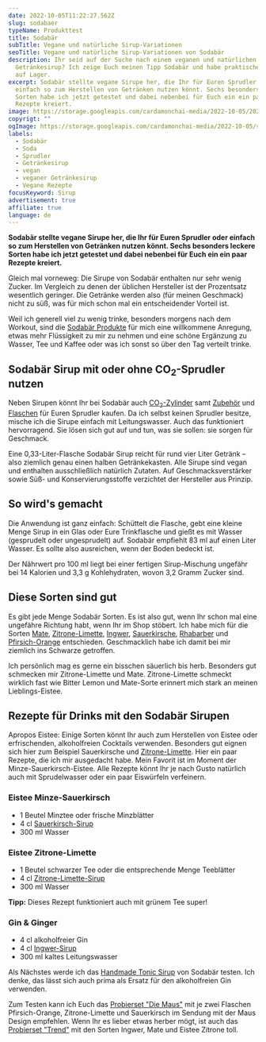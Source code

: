 ```yaml
---
date: 2022-10-05T11:22:27.562Z
slug: sodabaer
typeName: Produkttest
title: Sodabär
subTitle: Vegane und natürliche Sirup-Variationen
seoTitle: Vegane und natürliche Sirup-Variationen von Sodabär
description: Ihr seid auf der Suche nach einem veganen und natürlichen
  Getränkesirup? Ich zeige Euch meinen Tipp Sodabär und habe praktische Rezepte
  auf Lager.
excerpt: Sodabär stellte vegane Sirupe her, die Ihr für Euren Sprudler oder
  einfach so zum Herstellen von Getränken nutzen könnt. Sechs besonders leckere
  Sorten habe ich jetzt getestet und dabei nebenbei für Euch ein ein paar
  Rezepte kreiert.
image: https://storage.googleapis.com/cardamonchai-media/2022-10-05/2022-10-02-sodabaer0357-jpg-imagine-080808_56411d_2048_1536/640.webp
copyrigt: ""
ogImage: https://storage.googleapis.com/cardamonchai-media/2022-10-05/sodabaer-getraenkesirup-fb-jpeg-imagine-080808_503d19_1200_628/640.webp
labels:
  - Sodabär
  - Soda
  - Sprudler
  - Getränkesirup
  - vegan
  - veganer Getränkesirup
  - Vegane Rezepte
focusKeyword: Sirup
advertisement: true
affiliate: true
language: de
---
```

**Sodabär stellte vegane Sirupe her, die Ihr für Euren Sprudler oder einfach so zum Herstellen von Getränken nutzen könnt. Sechs besonders leckere Sorten habe ich jetzt getestet und dabei nebenbei für Euch ein ein paar Rezepte kreiert.**

Gleich mal vorneweg: Die Sirupe von Sodabär enthalten nur sehr wenig Zucker. Im Vergleich zu denen der üblichen Hersteller ist der Prozentsatz wesentlich geringer. Die Getränke werden also (für meinen Geschmack) nicht zu süß, was für mich schon mal ein entscheidender Vorteil ist.

Weil ich generell viel zu wenig trinke, besonders morgens nach dem Workout, sind die [Sodabär Produkte](https://t.adcell.com/p/click?promoId=297844&slotId=80259&param0=https%3A%2F%2Fwww.sodabaer.de%2F) für mich eine willkommene Anregung, etwas mehr Flüssigkeit zu mir zu nehmen und eine schöne Ergänzung zu Wasser, Tee und Kaffee oder was ich sonst so über den Tag verteilt trinke.

<Gallery name="sodabaer-getraenkesirup-1-1" />

## Sodabär Sirup mit oder ohne CO<sub>2</sub>-Sprudler nutzen

Neben Sirupen könnt Ihr bei Sodabär auch [CO<sub>2</sub>-Zylinder](https://t.adcell.com/p/click?promoId=297844&slotId=80259&param0=https%3A%2F%2Fwww.sodabaer.de%2Fco2-zylinder%2F) samt [Zubehör](https://t.adcell.com/p/click?promoId=297844&slotId=80259&param0=https%3A%2F%2Fwww.sodabaer.de%2Fzubehoer%2F) und [Flaschen](https://t.adcell.com/p/click?promoId=297844&slotId=80259&param0=https%3A%2F%2Fwww.sodabaer.de%2Fflaschen%2F) für Euren Sprudler kaufen. Da ich selbst keinen Sprudler besitze, mische ich die Sirupe einfach mit Leitungswasser. Auch das funktioniert hervorragend. Sie lösen sich gut auf und tun, was sie sollen: sie sorgen für Geschmack.

Eine 0,33-Liter-Flasche Sodabär Sirup reicht für rund vier Liter Getränk – also ziemlich genau einen halben Getränkekasten. Alle Sirupe sind vegan und enthalten ausschließlich natürlich Zutaten. Auf Geschmacksverstärker sowie Süß- und Konservierungsstoffe verzichtet der Hersteller aus Prinzip.

## So wird's gemacht

Die Anwendung ist ganz einfach: Schüttelt die Flasche, gebt eine kleine Menge Sirup in ein Glas oder Eure Trinkflasche und gießt es mit Wasser (gesprudelt oder ungesprudelt) auf. Sodabär empfiehlt 83 ml auf einen Liter Wasser. Es sollte also ausreichen, wenn der Boden bedeckt ist. 

Der Nährwert pro 100 ml liegt bei einer fertigen Sirup-Mischung ungefähr bei 14 Kalorien und 3,3 g Kohlehydraten, wovon 3,2 Gramm Zucker sind.

## Diese Sorten sind gut

Es gibt jede Menge Sodabär Sorten. Es ist also gut, wenn Ihr schon mal eine ungefähre Richtung habt, wenn Ihr im Shop stöbert. Ich habe mich für die Sorten [Mate](https://t.adcell.com/p/click?promoId=297844&slotId=80259&param0=https%3A%2F%2Fwww.sodabaer.de%2Fsirups%2Fbio-mate-sirup%3Fnumber%3DB220), [Zitrone-Limette](https://t.adcell.com/p/click?promoId=297844&slotId=80259&param0=https%3A%2F%2Fwww.sodabaer.de%2Fsirups%2Fbio-zitrone-limette-sirup%3Fnumber%3DB420), [Ingwer](https://t.adcell.com/p/click?promoId=297844&slotId=80259&param0=https%3A%2F%2Fwww.sodabaer.de%2Fsirups%2Fbio-ingwer-sirup%3Fnumber%3DB210), [Sauerkirsche](https://t.adcell.com/p/click?promoId=297844&slotId=80259&param0=https%3A%2F%2Fwww.sodabaer.de%2Fsirups%2Fbio-sauerkirsch-sirup), [Rhabarber](https://t.adcell.com/p/click?promoId=297844&slotId=80259&param0=https%3A%2F%2Fwww.sodabaer.de%2Fsirups%2Fbio-rhabarber-sirup%3Fnumber%3DB440) und [Pfirsich-Orange](https://t.adcell.com/p/click?promoId=297844&slotId=80259&param0=https%3A%2F%2Fwww.sodabaer.de%2Fsirups%2Fbio-pfirsich-orange-sirup%3Fnumber%3DB410) entschieden. Geschmacklich habe ich damit bei mir ziemlich ins Schwarze getroffen.

Ich persönlich mag es gerne ein bisschen säuerlich bis herb. Besonders gut schmecken mir Zitrone-Limette und Mate. Zitrone-Limette schmeckt wirklich fast wie Bitter Lemon und Mate-Sorte erinnert mich stark an meinen Lieblings-Eistee.

## Rezepte für Drinks mit den Sodabär Sirupen

Apropos Eistee: Einige Sorten könnt Ihr auch zum Herstellen von Eistee oder erfrischenden, alkoholfreien Cocktails verwenden. Besonders gut eignen sich hier zum Beispiel Sauerkirsche und [Zitrone-Limette](https://t.adcell.com/p/click?promoId=297844&slotId=80259&param0=https%3A%2F%2Fwww.sodabaer.de%2Fsirups%2Fbio-zitrone-limette-sirup%3Fnumber%3DB420). Hier ein paar Rezepte, die ich mir ausgedacht habe. Mein Favorit ist im Moment der Minze-Sauerkirsch-Eistee. Alle Rezepte könnt Ihr je nach Gusto natürlich auch mit Sprudelwasser oder ein paar Eiswürfeln verfeinern.

### Eistee Minze-Sauerkirsch
- 1 Beutel Minztee oder frische Minzblätter
- 4 cl [Sauerkirsch-Sirup](https://t.adcell.com/p/click?promoId=297844&slotId=80259&param0=https%3A%2F%2Fwww.sodabaer.de%2Fsirups%2Fbio-sauerkirsch-sirup)
- 300 ml Wasser

### Eistee Zitrone-Limette
- 1 Beutel schwarzer Tee oder die entsprechende Menge Teeblätter
- 4 cl [Zitrone-Limette-Sirup](https://t.adcell.com/p/click?promoId=297844&slotId=80259&param0=https%3A%2F%2Fwww.sodabaer.de%2Fsirups%2Fbio-zitrone-limette-sirup%3Fnumber%3DB420)
- 300 ml Wasser

**Tipp:** Dieses Rezept funktioniert auch mit grünem Tee super!

### Gin & Ginger

- 4 cl alkoholfreier Gin
- 4 cl [Ingwer-Sirup](https://t.adcell.com/p/click?promoId=297844&slotId=80259&param0=https%3A%2F%2Fwww.sodabaer.de%2Fsirups%2Fbio-ingwer-sirup%3Fnumber%3DB210)
- 300 ml kaltes Leitungswasser

Als Nächstes werde ich das [Handmade Tonic Sirup](https://t.adcell.com/p/click?promoId=297844&slotId=80259&param0=https%3A%2F%2Fwww.sodabaer.de%2Fsirups%2Ftonic-sirup) von Sodabär testen. Ich denke, das lässt sich auch prima als Ersatz für den alkoholfreien Gin verwenden.

Zum Testen kann ich Euch das [Probierset "Die Maus"](https://t.adcell.com/p/click?promoId=297844&slotId=80259&param0=https%3A%2F%2Fwww.sodabaer.de%2Fsirups%2Fsirup-probierset-maus6) mit je zwei Flaschen Pfirsich-Orange, Zitrone-Limette und Sauerkirsch im Sendung mit der Maus Design empfehlen. Wenn Ihr es lieber etwas herber mögt, ist auch das [Probierset "Trend"](https://t.adcell.com/p/click?promoId=297844&slotId=80259&param0=https%3A%2F%2Fwww.sodabaer.de%2Fsirups%2Fsirup-probierset-trend) mit den Sorten Ingwer, Mate und Eistee Zitrone toll.

<Gallery name="sodabaer-getraenkesirup-2-1" />

